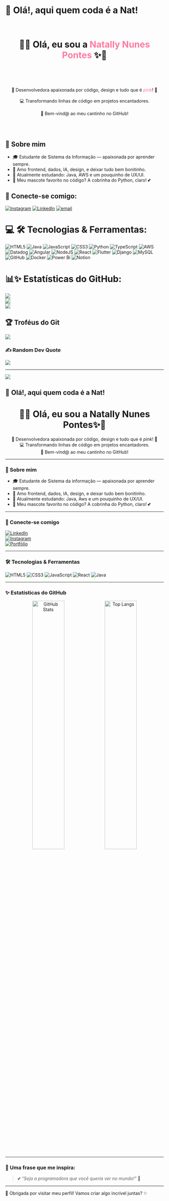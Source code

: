 # 👋 Olá!, aqui quem coda é a Nat!  
<br>
<h1 align="center">🌷✨ Olá, eu sou a <strong style="color:#FF7AA2;">Natally Nunes Pontes</strong> ✨🌷</h1>
<br><br>
<p align="center">
<br>🐍 Desenvolvedora apaixonada por código, design e tudo que é <em style="color:#FF7AA2;">pink</em>! 🌸
<br><br>💻 Transformando linhas de código em projetos encantadores.
<br><br>🎀 Bem-vind@ ao meu cantinho no GitHub!
<br>
</p>
<br><br>

## 🌼 Sobre mim
- 🎓 Estudante de Sistema da Informação — apaixonada por aprender sempre.
- 💖 Amo frontend, dados, IA, design, e deixar tudo bem bonitinho.
- 🌱 Atualmente estudando: Java, AWS e um pouquinho de UX/UI.
- 🐍 Meu mascote favorito no código? A cobrinha do Python, claro! 💕

## 💫 Conecte-se comigo:
[![Instagram](https://img.shields.io/badge/Instagram-%23FF7AA2.svg?logo=Instagram&logoColor=white)](https://instagram.com/natnunepon/) 
[![LinkedIn](https://img.shields.io/badge/LinkedIn-%23FF7AA2.svg?logo=linkedin&logoColor=white)](https://linkedin.com/in/natally-nunes-pontes-77608128a) 
[![email](https://img.shields.io/badge/Email-%23FF7AA2.svg?logo=gmail&logoColor=white)](mailto:nat.nunepontes@gmail.com) 

# 💻 🛠️ Tecnologias & Ferramentas:
![HTML5](https://img.shields.io/badge/html5-%23FF7AA2.svg?style=for-the-badge&logo=html5&logoColor=white) 
![Java](https://img.shields.io/badge/java-%23FF7AA2.svg?style=for-the-badge&logo=openjdk&logoColor=white) 
![JavaScript](https://img.shields.io/badge/javascript-%23FF7AA2.svg?style=for-the-badge&logo=javascript&logoColor=white) 
![CSS3](https://img.shields.io/badge/css3-%23FF7AA2.svg?style=for-the-badge&logo=css3&logoColor=white) 
![Python](https://img.shields.io/badge/python-%23FF7AA2.svg?style=for-the-badge&logo=python&logoColor=white) 
![TypeScript](https://img.shields.io/badge/typescript-%23FF7AA2.svg?style=for-the-badge&logo=typescript&logoColor=white) 
![AWS](https://img.shields.io/badge/AWS-%23FF7AA2.svg?style=for-the-badge&logo=amazon-aws&logoColor=white) 
![Datadog](https://img.shields.io/badge/datadog-%23FF7AA2.svg?style=for-the-badge&logo=datadog&logoColor=white) 
![Angular](https://img.shields.io/badge/angular-%23FF7AA2.svg?style=for-the-badge&logo=angular&logoColor=white) 
![NodeJS](https://img.shields.io/badge/node.js-%23FF7AA2.svg?style=for-the-badge&logo=node.js&logoColor=white) 
![React](https://img.shields.io/badge/react-%23FF7AA2.svg?style=for-the-badge&logo=react&logoColor=white) 
![Flutter](https://img.shields.io/badge/Flutter-%23FF7AA2.svg?style=for-the-badge&logo=Flutter&logoColor=white) 
![Django](https://img.shields.io/badge/django-%23FF7AA2.svg?style=for-the-badge&logo=django&logoColor=white) 
![MySQL](https://img.shields.io/badge/mysql-%23FF7AA2.svg?style=for-the-badge&logo=mysql&logoColor=white) 
![GitHub](https://img.shields.io/badge/github-%23FF7AA2.svg?style=for-the-badge&logo=github&logoColor=white) 
![Docker](https://img.shields.io/badge/docker-%23FF7AA2.svg?style=for-the-badge&logo=docker&logoColor=white) 
![Power Bi](https://img.shields.io/badge/power_bi-%23FF7AA2.svg?style=for-the-badge&logo=powerbi&logoColor=white) 
![Notion](https://img.shields.io/badge/Notion-%23FF7AA2.svg?style=for-the-badge&logo=notion&logoColor=white)

# 📊✨ Estatísticas do GitHub:
![](https://github-readme-stats.vercel.app/api?username=NatNunepon&theme=rose_pine&hide_border=false&include_all_commits=false&count_private=false)<br/>
![](https://streak-stats.demolab.com?user=NatNunepon&theme=rose_pine&hide_border=false)<br/>
![](https://github-readme-stats.vercel.app/api/top-langs/?username=NatNunepon&theme=rose_pine&hide_border=false&include_all_commits=false&count_private=false&layout=compact)

## 🏆 Troféus do Git
![](https://github-profile-trophy.vercel.app/?username=NatNunepon&theme=rose_pine&no-frame=true&no-bg=false&margin-w=4)

### ✍️ Random Dev Quote
![](https://quotes-github-readme.vercel.app/api?type=horizontal&theme=rose_pine)

---

[![](https://visitcount.itsvg.in/api?id=NatNunepon&icon=7&color=FF7AA2)](https://visitcount.itsvg.in)


<!-- Proudly created with GPRM ( https://gprm.itsvg.in ) -->
## 👋 Olá!, aqui quem coda é a Nat! 
<h1 align="center">🌷✨ Olá, eu sou a <strong>Natally Nunes Pontes</strong>✨🌷</h1>

<p align="center">
🐍 Desenvolvedora apaixonada por código, design e tudo que é <em>pink</em>! 🌸<br>
💻 Transformando linhas de código em projetos encantadores.<br>
🎀 Bem-vind@ ao meu cantinho no GitHub!
</p>

---

### 🌼 Sobre mim
- 🎓 Estudante de Sistema da informação — apaixonada por aprender sempre.
- 💖 Amo frontend, dados, IA, design, e deixar tudo bem bonitinho.
- 🌱 Atualmente estudando: Java, Aws e um pouquinho de UX/UI.
- 🐍 Meu mascote favorito no código? A cobrinha do Python, claro! 💕

---

### 💫 Conecte-se comigo
[![LinkedIn](https://img.shields.io/badge/LinkedIn-rosa?style=for-the-badge&logo=linkedin&logoColor=white&color=ff69b4)](https://www.linkedin.com/in/seulinkedin)  
[![Instagram](https://img.shields.io/badge/Instagram-rosa?style=for-the-badge&logo=instagram&logoColor=white&color=ff69b4)](https://www.instagram.com/seuinstagram)  
[![Portfólio](https://img.shields.io/badge/Portfólio-rosa?style=for-the-badge&logo=github&logoColor=white&color=ff69b4)](https://seuportfolio.com)

---

### 🛠️ Tecnologias & Ferramentas
![HTML5](https://img.shields.io/badge/html5-ff69b4?style=for-the-badge&logo=html5&logoColor=white)
![CSS3](https://img.shields.io/badge/css3-ff69b4?style=for-the-badge&logo=css3&logoColor=white)
![JavaScript](https://img.shields.io/badge/javascript-ff69b4?style=for-the-badge&logo=javascript&logoColor=white)
![React](https://img.shields.io/badge/react-ff69b4?style=for-the-badge&logo=react&logoColor=white)
![Java](https://img.shields.io/badge/python-ff69b4?style=for-the-badge&logo=python&logoColor=white)

---

### ✨ Estatísticas do GitHub

<p align="center">
<img src="https://github-readme-stats.vercel.app/api?username=SEUUSUARIO&show_icons=true&theme=tokyonight&icon_color=ff69b4&title_color=ff69b4&text_color=ffffff&bg_color=0d1117" alt="GitHub Stats" width="45%" />
<img src="https://github-readme-stats.vercel.app/api/top-langs/?username=SEUUSUARIO&layout=compact&theme=tokyonight&title_color=ff69b4&text_color=ffffff&bg_color=0d1117" alt="Top Langs" width="45%" />
</p>

---

### 🌸 Uma frase que me inspira:
> 💕 *“Seja a programadora que você queria ver no mundo!”* 🌷

---

🌟 Obrigada por visitar meu perfil! Vamos criar algo incrível juntas? ✨

<!--
**NatNunepon/NatNunepon** is a ✨ _special_ ✨ repository because its `README.md` (this file) appears on your GitHub profile.

Here are some ideas to get you started:

- 🔭 I’m currently working on ...
- 🌱 I’m currently learning ...
- 👯 I’m looking to collaborate on ...
- 🤔 I’m looking for help with ...
- 💬 Ask me about ...
- 📫 How to reach me: ...
- 😄 Pronouns: ...
- ⚡ Fun fact: ...
-->
<!-- 

-->